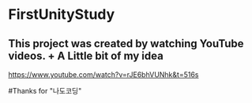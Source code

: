 # FirstUnityStudy

## This project was created by watching YouTube videos. + A Little bit of my idea
https://www.youtube.com/watch?v=rJE6bhVUNhk&t=516s

#Thanks for "나도코딩"

